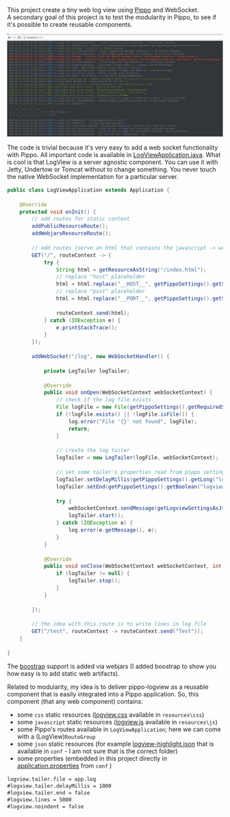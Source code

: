 This project create a tiny web log view using [Pippo](http://www.pippo.ro) and WebSocket.  
A secondary goal of this project is to test the modularity in Pippo, to see if it's possible to create reusable components.
  
![Upload](screenshots/logview.png?raw=true)
  
The code is trivial because it's very easy to add a web socket functionality with Pippo. 
All important code is available in [LogViewApplication.java](https://github.com/decebals/pippo-logview/blob/master/src/main/java/ro/pippo/logview/LogViewApplication.java). 
What is cool is that LogView is a server agnostic component. You can use it with Jetty, Undertow or Tomcat without to change something. You never touch the native WebSocket implementation for a particular server.

```java
public class LogViewApplication extends Application {

    @Override
    protected void onInit() {
        // add routes for static content
        addPublicResourceRoute();
        addWebjarsResourceRoute();

        // add routes (serve an html that contains the javascript -> websocket client)
        GET("/", routeContext -> {
            try {
                String html = getResourceAsString("/index.html");
                // replace "host" placeholder
                html = html.replace("__HOST__", getPippoSettings().getString("server.host", "localhost"));
                // replace "post" placeholder
                html = html.replace("__PORT__", getPippoSettings().getString("server.port", "8338"));

                routeContext.send(html);
            } catch (IOException e) {
                e.printStackTrace();
            }
        });

        addWebSocket("/log", new WebSocketHandler() {

            private LogTailer logTailer;

            @Override
            public void onOpen(WebSocketContext webSocketContext) {
                // check if the log file exists
                File logFile = new File(getPippoSettings().getRequiredString("logview.tailer.file"));
                if (!logFile.exists() || !logFile.isFile()) {
                    log.error("File '{}' not found", logFile);
                    return;
                }

                // create the log tailer
                logTailer = new LogTailer(logFile, webSocketContext);

                // set some tailer's properties read from pippo settings
                logTailer.setDelayMillis(getPippoSettings().getLong("logview.tailer.delayMillis", 1000));
                logTailer.setEnd(getPippoSettings().getBoolean("logview.tailer.end", false));

                try {
                    webSocketContext.sendMessage(getLogviewSettingsAsJson());
                    logTailer.start();
                } catch (IOException e) {
                    log.error(e.getMessage(), e);
                }
            }

            @Override
            public void onClose(WebSocketContext webSocketContext, int closeCode, String message) {
                if (logTailer != null) {
                    logTailer.stop();
                }
            }

        });

        // the idea with this route is to write lines in log file
        GET("/test", routeContext -> routeContext.send("Test"));
    }

}
```

The [boostrap](https://getbootstrap.com) support is added via webjars (I added boostrap to show you how easy is to add static web artifacts).

Related to modularity, my idea is to deliver pippo-logview as a reusable component that is easily integrated into a Pippo application.
So, this component (that any web component) contains:
- some `css` static resources ([logview.css](https://github.com/decebals/pippo-logview/blob/master/src/main/resources/public/css/logview.css) available in `resources\css`)
- some `javascript` static resources ([logview.js](https://github.com/decebals/pippo-logview/blob/master/src/main/resources/public/js/logview.js) available in `resources\js`)
- some Pippo's routes available in `LogViewApplication`; here we can come with a (LogView)`RouteGroup` 
- some `json` static resources (for example [logview-highlight.json](https://github.com/decebals/pippo-logview/blob/master/src/main/resources/conf/logview-highlight.json) that is available in `conf` - I am not sure that is the correct folder)
- some properties (embedded in this project directly in [application.properties](https://github.com/decebals/pippo-logview/blob/master/src/main/resources/conf/application.properties#L40) from `conf` )
```properties
logview.tailer.file = app.log
#logview.tailer.delayMillis = 1000
#logview.tailer.end = false
#logview.lines = 5000
#logview.noindent = false
``` 
  